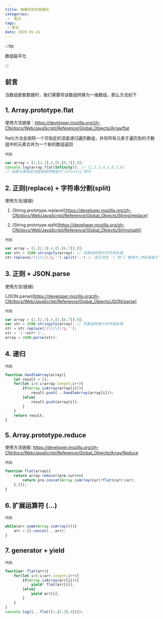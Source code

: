 ```yaml
---
title: 强缓存和协商缓存
categories:
 -  笔记
tags:
 - 笔记
date: 2020-05-24
---
```



:::tip

数组扁平化

:::

## 前言

当数组嵌套数据时，我们需要将该数组转换为一维数组，那么方法如下

## 1. Array.prototype.flat

使用方法链接：https://developer.mozilla.org/zh-CN/docs/Web/JavaScript/Reference/Global_Objects/Array/flat

flat()方法会按照一个可指定的深度递归遍历数组，并将所有元素于遍历到的子数组中的元素合并为一个新的数组返回


`代码`
```js
var array = [1,[2,3],4,[5,[6,7]],8];
console.log(array.flat(Infinity)); // [1,2,3,4,5,6,7,8]
// 如果无需指定深度直接参数值为‘Infinity’即可

```

## 2. 正则(replace) + 字符串分割(split)

使用方法(链接)

1. (String.prototype.replace)[https://developer.mozilla.org/zh-CN/docs/Web/JavaScript/Reference/Global_Objects/String/replace]

2. (String.prototype.split)[https://developer.mozilla.org/zh-CN/docs/Web/JavaScript/Reference/Global_Objects/String/split]

`代码`
```js
var array = [1,[2,3],4,[5,[6,7]],8];
var str = JSON.stringify(array); // 将数组转换为字符串处理
str.replace(/(\[|\])/g,'').split(',') // 用正则将 '['和']'替换为,然后再基于逗号分割
```

## 3. 正则 + JSON.parse

使用方法(链接)

(JSON.parse)[https://developer.mozilla.org/zh-CN/docs/Web/JavaScript/Reference/Global_Objects/JSON/parse]

`代码`
```js
var array = [1,[2,3],4,[5,[6,7]],8];
var str = JSON.stringify(array); // 将数组转换为字符串处理
str = str.replace(/(\[|\])/g,'');
str = '['+str+']';
array = JSON.parse(str);
```

## 4. 递归
`代码`
```js
function handleArray(array){
    let result = [];
    for(let i=0;i<array.length;i++){
        if(Array.isArray(array[i])){
            result.push(...handleArray(array[i]));
        }else{
            result.push(array[i]);
        }
    }
    return result;
}
```

## 5. Array.prototype.reduce

使用方法链接: https://developer.mozilla.org/zh-CN/docs/Web/JavaScript/Reference/Global_Objects/Array/Reduce

`代码`
```js
function flat(array){
    return array.reduce((pre,cur)=>{
        return pre.concat(Array.isArray(cur)?flat(cur):cur);
    },[]);
}
```


## 6. 扩展运算符 (...)

`代码`
```js
while(arr.some(Array.isArray())){
    arr = [].concat(...arr);
}
```

## 7. generator + yield

`代码`
```js
function* flat(arr){
    for(let i=0;i<arr.length;i++){
        if(Array.isArray(arr[i])){
            yield* flat(arr[i]);
        }else{
            yield arr[i];
        }
    }
}
console.log([...flat([1,[2,3],4])]);
```
